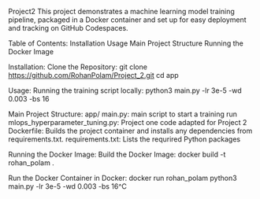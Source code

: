 Project2
This project demonstrates a machine learning model training pipeline, packaged in a Docker container and set up for easy deployment and tracking on GitHub Codespaces.

Table of Contents:
Installation
Usage
Main Project Structure
Running the Docker Image

Installation:
Clone the Repository:
git clone https://github.com/RohanPolam/Project_2.git
cd app

Usage:
Running the training script locally:
python3 main.py -lr 3e-5 -wd 0.003 -bs 16

Main Project Structure:
app/
main.py: main script to start a training run
mlops_hyperparameter_tuning.py: Project one code adapted for Project 2
Dockerfile: Builds the project container and installs any dependencies from requirements.txt.
requirements.txt: Lists the requrired Python packages

Running the Docker Image:
Build the Docker Image:
docker build -t rohan_polam .

Run the Docker Container in Docker:
docker run rohan_polam python3 main.py -lr 3e-5 -wd 0.003 -bs 16^C



